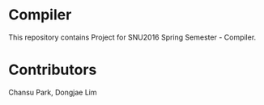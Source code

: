 
# Compiler
This repository contains Project for SNU2016 Spring Semester - Compiler.

# Contributors
Chansu Park, Dongjae Lim
